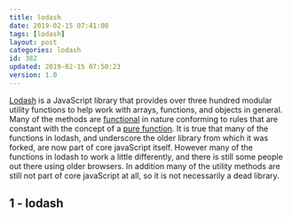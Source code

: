 ```yaml
---
title: lodash
date: 2019-02-15 07:41:00
tags: [lodash]
layout: post
categories: lodash
id: 382
updated: 2019-02-15 07:50:23
version: 1.0
---
```


[Lodash](https://en.wikipedia.org/wiki/Lodash) is a JavaScript library that provides over three hundred modular utility functions to help work with arrays, functions, and objects in general. Many of the methods are [functional](https://en.wikipedia.org/wiki/Functional_programming) in nature conforming to rules that are constant with the concept of a [pure function](https://en.wikipedia.org/wiki/Pure_function). It is true that many of the functions in lodash, and underscore the older library from which it was forked, are now part of core javaScript itself. However many of the functions in lodash to work a little differently, and there is still some people out there using older browsers. In addition many of the utility methods are still not part of core javaScript at all, so it is not necessarily a dead library.


<!-- more -->

## 1 - lodash
